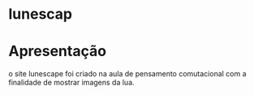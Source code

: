 # lunescap
<h1>Apresentação</h1>
<p>o site lunescape foi criado na aula de pensamento comutacional com a finalidade de mostrar imagens da lua.</p>
